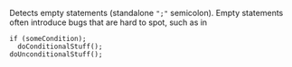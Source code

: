 Detects empty statements (standalone `";"` semicolon). Empty statements
often introduce bugs that are hard to spot, such as in

    if (someCondition);
      doConditionalStuff();
    doUnconditionalStuff();